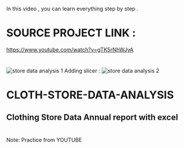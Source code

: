 In this video , you can learn everything step by step .
#
# SOURCE PROJECT LINK :
https://www.youtube.com/watch?v=gTK5rNhWJyA
#
![store data analysis 1](https://user-images.githubusercontent.com/101013518/233944447-ab026b76-535f-4bac-a63d-fa5150ebaa58.png)
Adding slicer : 
![store data analysis 2](https://user-images.githubusercontent.com/101013518/233944458-5005216a-e4b5-43ab-ac2e-2fa3ef5003dd.png)
# CLOTH-STORE-DATA-ANALYSIS
## Clothing Store Data Annual report with excel
# 
Note: Practice from YOUTUBE 
